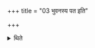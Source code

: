 +++
title = "03 भुवनस्य पत इति"

+++

<details><summary>थिते</summary>

भुवनस्य पत इति पर्यायाणां सप्तम्याहुतीनां त्रयोदशी ३
</details>
